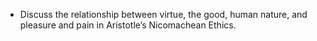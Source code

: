 - Discuss the relationship between virtue, the good, human nature, and pleasure and pain in Aristotle’s Nicomachean Ethics.